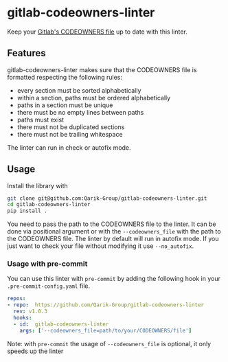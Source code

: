 # gitlab-codeowners-linter
Keep your [Gitlab's CODEOWNERS file](https://docs.gitlab.com/ee/user/project/code_owners.html) up to date with this linter.

## Features
gitlab-codeowners-linter makes sure that the CODEOWNERS file is formatted respecting the following rules:
  - every section must be sorted alphabetically
  - within a section, paths must be ordered alphabetically
  - paths in a section must be unique
  - there must be no empty lines between paths
  - paths must exist
  - there must not be duplicated sections
  - there must not be trailing whitespace

The linter can run in check or autofix mode.

## Usage
Install the library with
```bash
git clone git@github.com:Qarik-Group/gitlab-codeowners-linter.git
cd gitlab-codeowners-linter
pip install .
```

You need to pass the path to the CODEOWNERS file to the linter. It can be done via positional argument or with the `--codeowners_file` with the path to the CODEOWNERS file.
The linter by default will run in autofix mode. If you just want to check your file without modifying it use `--no_autofix`.

### Usage with pre-commit

You can use this linter with `pre-commit` by adding the following hook in your `.pre-commit-config.yaml` file.

```yaml
repos:
- repo:  https://github.com/Qarik-Group/gitlab-codeowners-linter
  rev: v1.0.3
  hooks:
  - id:  gitlab-codeowners-linter
    args: ['--codeowners_file=path/to/your/CODEOWNERS/file']
```
Note: with `pre-commit` the usage of `--codeowners_file` is optional, it only speeds up the linter